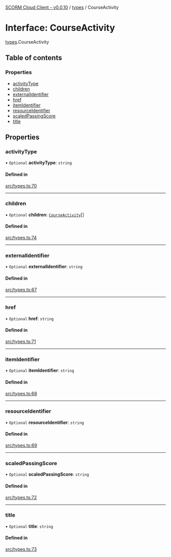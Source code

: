 [SCORM Cloud Client - v0.0.10](../README.md) / [types](../modules/types.md) / CourseActivity

# Interface: CourseActivity

[types](../modules/types.md).CourseActivity

## Table of contents

### Properties

- [activityType](types.CourseActivity.md#activitytype)
- [children](types.CourseActivity.md#children)
- [externalIdentifier](types.CourseActivity.md#externalidentifier)
- [href](types.CourseActivity.md#href)
- [itemIdentifier](types.CourseActivity.md#itemidentifier)
- [resourceIdentifier](types.CourseActivity.md#resourceidentifier)
- [scaledPassingScore](types.CourseActivity.md#scaledpassingscore)
- [title](types.CourseActivity.md#title)

## Properties

### activityType

• `Optional` **activityType**: `string`

#### Defined in

[src/types.ts:70](https://github.com/distributhor/scormcloud-client/blob/49508a5/src/types.ts#L70)

___

### children

• `Optional` **children**: [`CourseActivity`](types.CourseActivity.md)[]

#### Defined in

[src/types.ts:74](https://github.com/distributhor/scormcloud-client/blob/49508a5/src/types.ts#L74)

___

### externalIdentifier

• `Optional` **externalIdentifier**: `string`

#### Defined in

[src/types.ts:67](https://github.com/distributhor/scormcloud-client/blob/49508a5/src/types.ts#L67)

___

### href

• `Optional` **href**: `string`

#### Defined in

[src/types.ts:71](https://github.com/distributhor/scormcloud-client/blob/49508a5/src/types.ts#L71)

___

### itemIdentifier

• `Optional` **itemIdentifier**: `string`

#### Defined in

[src/types.ts:68](https://github.com/distributhor/scormcloud-client/blob/49508a5/src/types.ts#L68)

___

### resourceIdentifier

• `Optional` **resourceIdentifier**: `string`

#### Defined in

[src/types.ts:69](https://github.com/distributhor/scormcloud-client/blob/49508a5/src/types.ts#L69)

___

### scaledPassingScore

• `Optional` **scaledPassingScore**: `string`

#### Defined in

[src/types.ts:72](https://github.com/distributhor/scormcloud-client/blob/49508a5/src/types.ts#L72)

___

### title

• `Optional` **title**: `string`

#### Defined in

[src/types.ts:73](https://github.com/distributhor/scormcloud-client/blob/49508a5/src/types.ts#L73)
